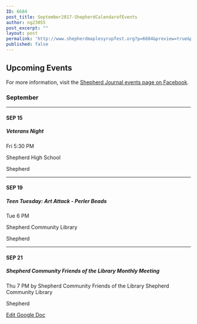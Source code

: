 ```yaml
---
ID: 6684
post_title: September2017-ShepherdCalendarofEvents
author: ng23055
post_excerpt: ""
layout: post
permalink: 'http://www.shepherdmaplesyrupfest.org?p=6684&preview=true&preview_id=6684'
published: false
---
```

<h2>Upcoming Events</h2>
<p>For more information, visit the <a href="https://www.facebook.com/pg/shepherdjournal/events/">Shepherd Journal events page on Facebook</a>.</p>
<p></p>
<h3>September</h3>
<p><hr></p>
<h4>SEP 15</h4>
<h5>Veterans Night</h5>
<p>Fri 5:30 PM</p>
<p>Shepherd High School</p>
<p>Shepherd</p>
<p><hr></p>
<h4>SEP 19</h4>
<h5>Teen Tuesday: Art Attack - Perler Beads</h5>
<p>Tue 6 PM</p>
<p>Shepherd Community Library</p>
<p>Shepherd</p>
<p><hr></p>
<h4>SEP 21</h4>
<h5>Shepherd Community Friends of the Library Monthly Meeting</h5>
<p>Thu 7 PM by Shepherd Community Friends of the Library Shepherd Community Library</p>
<p>Shepherd</p>
<p></p>
<p></p>
<p></p>
<p></p>
<p><a href="https://docs.google.com/document/d/1bBtFDtHyR2SrNS2xd6WPKaprRq9LSexlCyXnlPeeaic/edit?usp=sharing">Edit Google Doc</a></p>